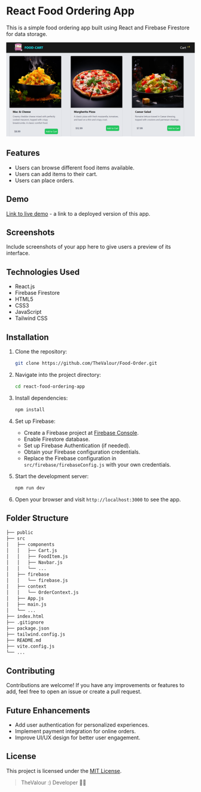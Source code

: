 # React Food Ordering App

This is a simple food ordering app built using React and Firebase Firestore for data storage.

![alt text](image.png)

## Features

- Users can browse different food items available.
- Users can add items to their cart.
- Users can place orders.

## Demo

[Link to live demo](https://food-order-kappa-six.vercel.app/) - a link to a deployed version of this app.

## Screenshots

Include screenshots of your app here to give users a preview of its interface.

## Technologies Used

- React.js
- Firebase Firestore
- HTML5
- CSS3
- JavaScript
- Tailwind CSS

## Installation

1. Clone the repository:

    ```bash
    git clone https://github.com/TheValour/Food-Order.git
    ```

2. Navigate into the project directory:

    ```bash
    cd react-food-ordering-app
    ```

3. Install dependencies:

    ```bash
    npm install
    ```

4. Set up Firebase:

   - Create a Firebase project at [Firebase Console](https://console.firebase.google.com/).
   - Enable Firestore database.
   - Set up Firebase Authentication (if needed).
   - Obtain your Firebase configuration credentials.
   - Replace the Firebase configuration in `src/firebase/firebaseConfig.js` with your own credentials.

5. Start the development server:

    ```bash
    npm run dev
    ```

6. Open your browser and visit `http://localhost:3000` to see the app.

## Folder Structure

```
├── public
├── src
│   ├── components
│   │   ├── Cart.js
│   │   ├── FoodItem.js
│   │   ├── Navbar.js
│   │   └── ...
│   ├── firebase
│   │   └── firebase.js
│   ├── context
│   │   └── OrderContext.js
│   ├── App.js
│   ├── main.js
│   └── ...
├── index.html
├── .gitignore
├── package.json
├── tailwind.config.js
├── README.md
├── vite.config.js
└── ...
```

## Contributing

Contributions are welcome! If you have any improvements or features to add, feel free to open an issue or create a pull request.

## Future Enhancements

- Add user authentication for personalized experiences.
- Implement payment integration for online orders.
- Improve UI/UX design for better user engagement.


## License

This project is licensed under the [MIT License](LICENSE).

> TheValour :) Developer 🧑‍💻

